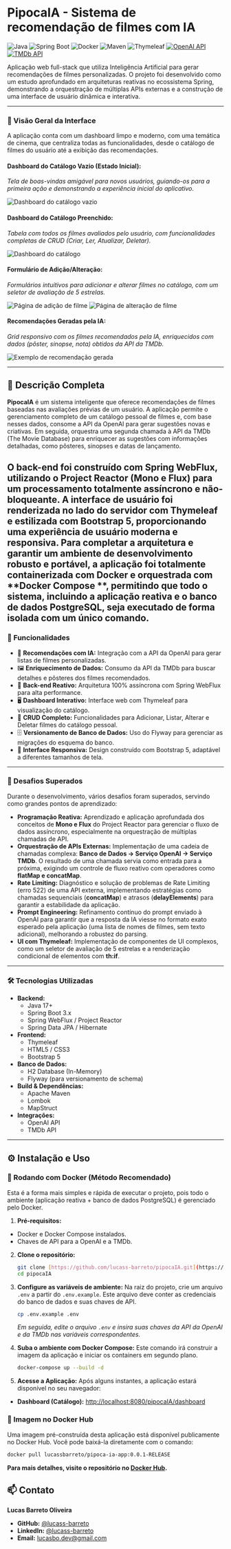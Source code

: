 # PipocaIA - Sistema de recomendação de filmes com IA

![Java](https://img.shields.io/badge/Java-21-blue?logo=openjdk&logoColor=white)
![Spring Boot](https://img.shields.io/badge/Spring_Boot-3.5.5-green?logo=spring&logoColor=white)
![Docker](https://img.shields.io/badge/Docker-2496ED?logo=docker&logoColor=white)
![Maven](https://img.shields.io/badge/Maven-4.0-red?logo=apachemaven&logoColor=white)
![Thymeleaf](https://img.shields.io/badge/Thymeleaf-3.1-green?logo=thymeleaf&logoColor=white)
[![OpenAI API](https://img.shields.io/badge/OpenAI-API-10a37f?logo=openai&logoColor=white)](https://openai.com/api/)
[![TMDb API](https://img.shields.io/badge/TMDb-API-01d277?logo=themoviedatabase&logoColor=white)](https://developer.themoviedb.org/docs)


Aplicação web full-stack que utiliza Inteligência Artificial para gerar recomendações de filmes personalizadas. O projeto foi desenvolvido como um estudo aprofundado em arquiteturas reativas no ecossistema Spring, demonstrando a orquestração de múltiplas APIs externas e a construção de uma interface de usuário dinâmica e interativa.

---

### 📸 Visão Geral da Interface

A aplicação conta com um dashboard limpo e moderno, com uma temática de cinema, que centraliza todas as funcionalidades, desde o catálogo de filmes do usuário até a exibição das recomendações.

#### **Dashboard do Catálogo Vazio (Estado Inicial):**
*Tela de boas-vindas amigável para novos usuários, guiando-os para a primeira ação e demonstrando a experiência inicial do aplicativo.*

![Dashboard do catálogo vazio](assets/estado-vazio.PNG)

#### **Dashboard do Catálogo Preenchido:**
*Tabela com todos os filmes avaliados pelo usuário, com funcionalidades completas de CRUD (Criar, Ler, Atualizar, Deletar).*

![Dashboard do catálogo](assets/dashboard.PNG)

#### **Formulário de Adição/Alteração:**
*Formulários intuitivos para adicionar e alterar filmes no catálogo, com um seletor de avaliação de 5 estrelas.*

![Página de adição de filme](assets/form-adicionar.PNG)
![Página de alteração de filme](assets/form-alterar.PNG)

#### **Recomendações Geradas pela IA:**
*Grid responsivo com os filmes recomendados pela IA, enriquecidos com dados (pôster, sinopse, nota) obtidos da API da TMDb.*

![Exemplo de recomendação gerada](assets/recomendacoes.PNG)

---

## 📜 Descrição Completa

**PipocaIA** é um sistema inteligente que oferece recomendações de filmes baseadas nas avaliações prévias de um usuário. A aplicação permite o gerenciamento completo de um catálogo pessoal de filmes e, com base nesses dados, consome a API da OpenAI para gerar sugestões novas e criativas. Em seguida, orquestra uma segunda chamada à API da TMDb (The Movie Database) para enriquecer as sugestões com informações detalhadas, como pôsteres, sinopses e datas de lançamento.

O back-end foi construído com Spring WebFlux, utilizando o Project Reactor (Mono e Flux) para um processamento totalmente assíncrono e não-bloqueante. A interface de usuário foi renderizada no lado do servidor com Thymeleaf e estilizada com Bootstrap 5, proporcionando uma experiência de usuário moderna e responsiva. Para completar a arquitetura e garantir um ambiente de desenvolvimento robusto e portável, a aplicação foi totalmente containerizada com
**Docker** e orquestrada com **Docker Compose
**, permitindo que todo o sistema, incluindo a aplicação reativa e o banco de dados PostgreSQL, seja executado de forma isolada com um único comando.
---

### 🚀 Funcionalidades

- 🤖 **Recomendações com IA:** Integração com a API da OpenAI para gerar listas de filmes personalizadas.
- 🖼️ **Enriquecimento de Dados:** Consumo da API da TMDb para buscar detalhes e pôsteres dos filmes recomendados.
- 🚀 **Back-end Reativo:** Arquitetura 100% assíncrona com Spring WebFlux para alta performance.
- 🖥️ **Dashboard Interativo:** Interface web com Thymeleaf para visualização do catálogo.
- 📝 **CRUD Completo:** Funcionalidades para Adicionar, Listar, Alterar e Deletar filmes do catálogo pessoal.
- 🗄️ **Versionamento de Banco de Dados:** Uso do Flyway para gerenciar as migrações do esquema do banco.
- 📱 **Interface Responsiva:** Design construído com Bootstrap 5, adaptável a diferentes tamanhos de tela.

---

### 💪 Desafios Superados

Durante o desenvolvimento, vários desafios foram superados, servindo como grandes pontos de aprendizado:

- **Programação Reativa:** Aprendizado e aplicação aprofundada dos conceitos de **Mono e Flux** do Project Reactor para gerenciar o fluxo de dados assíncrono, especialmente na orquestração de múltiplas chamadas de API.
- **Orquestração de APIs Externas:** Implementação de uma cadeia de chamadas complexa: **Banco de Dados -> Serviço OpenAI -> Serviço TMDb**. O resultado de uma chamada servia como entrada para a próxima, exigindo um controle de fluxo reativo com operadores como **flatMap e concatMap**.
- **Rate Limiting:** Diagnóstico e solução de problemas de Rate Limiting (erro 522) de uma API externa, implementando estratégias como chamadas sequenciais (**concatMap**) e atrasos (**delayElements**) para garantir a estabilidade da aplicação.
- **Prompt Engineering:** Refinamento contínuo do prompt enviado à OpenAI para garantir que a resposta da IA viesse no formato exato esperado pela aplicação (uma lista de nomes de filmes, sem texto adicional), melhorando a robustez do parsing.
- **UI com Thymeleaf:** Implementação de componentes de UI complexos, como um seletor de avaliação de 5 estrelas e a renderização condicional de elementos com **th:if**.

---

### 🛠️ Tecnologias Utilizadas

- **Backend:**
    - Java 17+
    - Spring Boot 3.x
    - Spring WebFlux / Project Reactor
    - Spring Data JPA / Hibernate
- **Frontend:**
    - Thymeleaf
    - HTML5 / CSS3
    - Bootstrap 5
- **Banco de Dados:**
    - H2 Database (In-Memory)
    - Flyway (para versionamento de schema)
- **Build & Dependências:**
    - Apache Maven
    - Lombok
    - MapStruct
-  **Integrações:**
    - OpenAI API
    - TMDb API

---

## ⚙️ Instalação e Uso

### 🐳 Rodando com Docker (Método Recomendado)

Esta é a forma mais simples e rápida de executar o projeto, pois todo o ambiente (aplicação reativa + banco de dados
PostgreSQL) é gerenciado pelo Docker.

1. **Pré-requisitos:**

* Docker e Docker Compose instalados.
* Chaves de API para a OpenAI e a TMDb.

2. **Clone o repositório:**
   ```bash
   git clone [https://github.com/lucass-barreto/pipocaIA.git](https://github.com/lucass-barreto/pipocaIA.git)
   cd pipocaIA
   ```

3. **Configure as variáveis de ambiente:**
   Na raiz do projeto, crie um arquivo `.env` a partir do `.env.example`. Este arquivo deve conter as credenciais do
   banco de dados e suas chaves de API.
   ```bash
   cp .env.example .env
   ```
   *Em seguida, edite o arquivo `.env` e insira suas chaves da API da OpenAI e da TMDb nas variáveis correspondentes.*

4. **Suba o ambiente com Docker Compose:**
   Este comando irá construir a imagem da aplicação e iniciar os containers em segundo plano.
   ```bash
   docker-compose up --build -d
   ```

5. **Acesse a Aplicação:**
   Após alguns instantes, a aplicação estará disponível no seu navegador:

* **Dashboard (Catálogo):** [http://localhost:8080/pipocaIA/dashboard](http://localhost:8080/pipocaIA/dashboard)

### 🐋 Imagem no Docker Hub

Uma imagem pré-construída desta aplicação está disponível publicamente no Docker Hub. Você pode baixá-la diretamente com
o comando:

```bash
docker pull lucassbarreto/pipoca-ia-app:0.0.1-RELEASE
```

**Para mais detalhes, visite o repositório no [Docker Hub](https://hub.docker.com/r/lucassbarreto/pipocaia-app).**

## 📫 Contato

**Lucas Barreto Oliveira**

* **GitHub:** [@lucass-barreto](https://github.com/lucass-barreto)
* **LinkedIn:** [@lucass-barreto](https://www.linkedin.com/in/lucass-barreto)
* **Email:** lucasbo.dev@gmail.com
